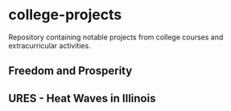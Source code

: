 # college-projects

Repository containing notable projects from college courses and extracurricular activities.

## Freedom and Prosperity

## URES - Heat Waves in Illinois
